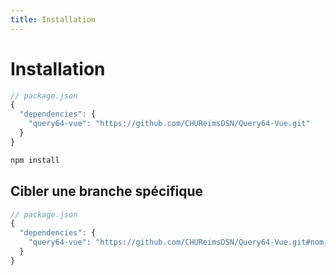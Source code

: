 ```yaml
---
title: Installation
---
```


# Installation

```ts
// package.json
{
  "dependencies": {
    "query64-vue": "https://github.com/CHUReimsDSN/Query64-Vue.git"
  }
}
```

```sh
npm install
```

## Cibler une branche spécifique

```ts
// package.json
{
  "dependencies": {
    "query64-vue": "https://github.com/CHUReimsDSN/Query64-Vue.git#nom_de_la_branche"
  }
}
```
